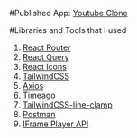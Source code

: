 #Published App: [Youtube Clone](https://astounding-gaufre-a5dd83.netlify.app/)

#Libraries and Tools that I used
1. [React Router](https://reactrouter.com/en/main)
2. [React Query](https://tanstack.com/query/v4)
3. [React Icons](https://react-icons.github.io/react-icons/)
4. [TailwindCSS](https://tailwindcss.com/docs/installation)
5. [Axios](https://github.com/axios/axios)
6. [Timeago](https://github.com/hustcc/timeago.js/)
7. [TailwindCSS-line-clamp](https://github.com/tailwindlabs/tailwindcss-line-clamp)
8. [Postman](https://www.postman.com/)
9. [IFrame Player API](https://developers.google.com/youtube/iframe_api_reference) 
